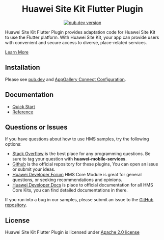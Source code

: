 <p align="center">
  <h1 align="center">Huawei Site Kit Flutter Plugin</h1>
</p>


<p align="center">
  <a href="https://pub.dev/packages/huawei_site"><img src="https://img.shields.io/pub/v/huawei_site?style=for-the-badge" alt="pub.dev version"></a>
</p>

Huawei Site Kit Flutter Plugin provides adaptation code for Huawei Site Kit to use the Flutter platform. With Huawei Site Kit, your app can provide users with convenient and secure access to diverse, place-related services.

[Learn More](https://developer.huawei.com/consumer/en/doc/development/HMS-Plugin-Guides/introduction-0000001050181259?ha_source=hms1)

## Installation

Please see [pub.dev](https://pub.dev/packages/huawei_site/install) and [AppGallery Connect Configuration](https://developer.huawei.com/consumer/en/doc/development/HMS-Plugin-Guides/config-agc-0000001050179166?ha_source=hms1).

## Documentation

- [Quick Start](https://developer.huawei.com/consumer/en/doc/development/HMS-Plugin-Guides/overview-0000001056508815?ha_source=hms1)
- [Reference](https://developer.huawei.com/consumer/en/doc/development/HMS-Plugin-References/overview-0000001050426045?ha_source=hms1)

## Questions or Issues

If you have questions about how to use HMS samples, try the following options:

- [Stack Overflow](https://stackoverflow.com/questions/tagged/huawei-mobile-services) is the best place for any programming questions. Be sure to tag your question with **huawei-mobile-services**.
- [Github](https://github.com/HMS-Core/hms-flutter-plugin) is the official repository for these plugins, You can open an issue or submit your ideas.
- [Huawei Developer Forum](https://forums.developer.huawei.com/forumPortal/en/home?fid=0101187876626530001?ha_source=hms1) HMS Core Module is great for general questions, or seeking recommendations and opinions.
- [Huawei Developer Docs](https://developer.huawei.com/consumer/en/doc/overview/HMS-Core-Plugin?ha_source=hms1) is place to official documentation for all HMS Core Kits, you can find detailed documentations in there.

If you run into a bug in our samples, please submit an issue to the [GitHub repository](https://github.com/HMS-Core/hms-flutter-plugin).

## License

Huawei Site Kit Flutter Plugin is licensed under [Apache 2.0 license](LICENSE)
